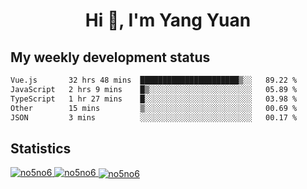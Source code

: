 <h1 align="center">Hi 👋, I'm Yang Yuan</h1>


## My weekly development status
<!--START_SECTION:waka-->

```txt
Vue.js       32 hrs 48 mins  ██████████████████████▒░░   89.22 %
JavaScript   2 hrs 9 mins    █▒░░░░░░░░░░░░░░░░░░░░░░░   05.89 %
TypeScript   1 hr 27 mins    █░░░░░░░░░░░░░░░░░░░░░░░░   03.98 %
Other        15 mins         ▒░░░░░░░░░░░░░░░░░░░░░░░░   00.69 %
JSON         3 mins          ░░░░░░░░░░░░░░░░░░░░░░░░░   00.17 %
```

<!--END_SECTION:waka-->

## Statistics
<a href="https://github.com/anuraghazra/github-readme-stats">
  <img src="https://github-readme-stats.vercel.app/api/top-langs/?username=no5no6&theme=dracula" alt="no5no6">
</a>
<a href="https://github.com/anuraghazra/github-readme-stats">
  <img src="https://github-readme-stats.vercel.app/api?username=no5no6&show_icons=true&theme=dracula&line_height=40" alt="no5no6">
</a>
<a href="https://github.com/anuraghazra/github-readme-stats">
  <img align="center" src="https://github-readme-streak-stats.herokuapp.com/?user=no5no6&theme=dracula" alt="no5no6" />
</a>